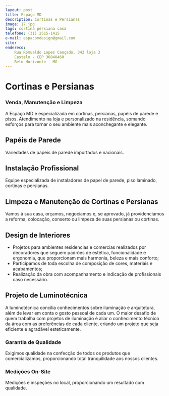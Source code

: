 ```yaml
---
layout: post
title: Espaço MD
description: Cortinas e Persianas
image: 17.jpg
tags: cortina persiana casa 
telefone: (31) 2515-1415
e-mail: espacomdesign@gmail.com
site: 
endereco:
    Rua Romualdo Lopes Cançado, 343 loja 3
    Castelo - CEP 30840460
    Belo Horizonte - MG
---
```


# Cortinas e Persianas
### Venda, Manutenção e Limpeza

A Espaço MD é especializada em cortinas, persianas, papéis de parede e pisos. 
Atendimento na loja e personalizado na residência, somando esforços para tornar o seu ambiente mais aconchegante e elegante.

## Papéis de Parede  
Variedades de papeis de parede importados e nacionais.

## Instalação Profissional  
Equipe especializada de instaladores de papel de parede, piso laminado, cortinas e persianas.

## Limpeza e Manutenção de Cortinas e Persianas  
Vamos à sua casa, orçamos, negociamos e, se aprovado, já providenciamos a reforma, colocação, 
conserto ou limpeza de suas persianas ou cortinas.  

## Design de Interiores
* Projetos para ambientes residencias e comercias realizados por decoradores que seguem padrões de estética, 
funcionalidade e ergonomia, que proporcionam mais harmonia, beleza e mais conforto;
* Participamos de toda escolha de composição de cores, materiais e acabamentos;  
* Realização da obra com acompanhamento e indicação de profissionais caso necessário.

## Projeto de Luminotécnica
A luminotécnica concilia conhecimentos sobre iluminação e arquitetura, além de levar em conta o gosto pessoal de cada um. 
O maior desafio de quem trabalha com projetos de iluminação é aliar o conhecimento técnico da área 
com as preferências de cada cliente, criando um projeto que seja eficiente e agradável esteticamente.

### Garantia de Qualidade

Exigimos qualidade na confecção de todos os produtos que comercializamos, 
proporcionando total tranquilidade aos nossos clientes.

### Medições On-Site

Medições e inspeções no local, proporcionando um resultado com qualidade.

